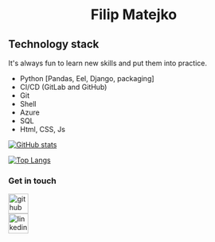 <h1 align="center">Filip Matejko</h1>

## Technology stack

It's always fun to learn new skills and put them into practice.

- Python [Pandas, Eel, Django, packaging]
- CI/CD (GitLab and GitHub)
- Git
- Shell
- Azure
- SQL
- Html, CSS, Js

[![GitHub stats](https://github-readme-stats.vercel.app/api?username=FilipM13&count_private=true&show_icons=true&theme=merko&bg_color=90,151600,3c5e00&border_color=94B600)](https://github.com/anuraghazra/github-readme-stats)

[![Top Langs](https://github-readme-stats.vercel.app/api/top-langs/?username=FilipM13&show_icons=true&theme=merko&bg_color=90,151600,3c5e00&border_color=94B600)](https://github.com/anuraghazra/github-readme-stats)

### Get in touch

[<img src='https://cdn.jsdelivr.net/npm/simple-icons@3.0.1/icons/github.svg' alt='github' height='40'>](https://github.com/FilipM13)  
[<img src='https://cdn.jsdelivr.net/npm/simple-icons@3.0.1/icons/linkedin.svg' alt='linkedin' height='40'>](https://www.linkedin.com/in/filipm13)
